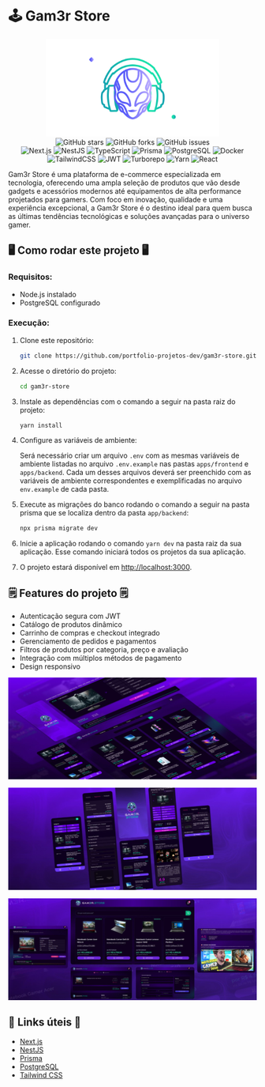 # 🕹️ Gam3r Store

<div align="center">
<img src="https://github.com/portfolio-projetos-dev/gam3r-store/raw/main/.gitassets/capa.png" width="350" />

<div data-badges>
    <img src="https://img.shields.io/github/stars/portfolio-projetos-dev/gam3r-store?style=for-the-badge" alt="GitHub stars" />
    <img src="https://img.shields.io/github/forks/portfolio-projetos-dev/gam3r-store?style=for-the-badge" alt="GitHub forks" />
    <img src="https://img.shields.io/github/issues/portfolio-projetos-dev/gam3r-store?style=for-the-badge" alt="GitHub issues" />
</div>

<div data-badges>
    <img src="https://img.shields.io/badge/next.js-%23000000.svg?style=for-the-badge&logo=nextdotjs&logoColor=white" alt="Next.js" />
    <img src="https://img.shields.io/badge/nestjs-%23E0234E.svg?style=for-the-badge&logo=nestjs&logoColor=white" alt="NestJS" />
    <img src="https://img.shields.io/badge/typescript-%23007ACC.svg?style=for-the-badge&logo=typescript&logoColor=white" alt="TypeScript" />
    <img src="https://img.shields.io/badge/prisma-%232D3748.svg?style=for-the-badge&logo=prisma&logoColor=white" alt="Prisma" />
    <img src="https://img.shields.io/badge/postgresql-%23316192.svg?style=for-the-badge&logo=postgresql&logoColor=white" alt="PostgreSQL" />
    <img src="https://img.shields.io/badge/docker-%230db7ed.svg?style=for-the-badge&logo=docker&logoColor=white" alt="Docker" />
    <img src="https://img.shields.io/badge/tailwindcss-%2338B2AC.svg?style=for-the-badge&logo=tailwind-css&logoColor=white" alt="TailwindCSS" />
    <img src="https://img.shields.io/badge/jwt-%23323330.svg?style=for-the-badge&logo=json-web-tokens&logoColor=pink" alt="JWT" />
   <img src="https://img.shields.io/badge/turborepo-%23000000.svg?style=for-the-badge&logo=turborepo&logoColor=white" alt="Turborepo" />
   <img src="https://img.shields.io/badge/yarn-%232C8EBB.svg?style=for-the-badge&logo=yarn&logoColor=white" alt="Yarn" />
   <img src="https://img.shields.io/badge/react-%2320232a.svg?style=for-the-badge&logo=react&logoColor=%2361DAFB" alt="React" />
</div>
</div>

Gam3r Store é uma plataforma de e-commerce especializada em tecnologia, oferecendo uma ampla seleção de produtos que vão desde gadgets e acessórios modernos até equipamentos de alta performance projetados para gamers. Com foco em inovação, qualidade e uma experiência excepcional, a Gam3r Store é o destino ideal para quem busca as últimas tendências tecnológicas e soluções avançadas para o universo gamer.

## 🖥️ Como rodar este projeto 🖥️

### Requisitos:

- Node.js instalado
- PostgreSQL configurado

### Execução:

1. Clone este repositório:

   ```sh
   git clone https://github.com/portfolio-projetos-dev/gam3r-store.git
   ```

2. Acesse o diretório do projeto:

   ```sh
   cd gam3r-store
   ```

3. Instale as dependências com o comando a seguir na pasta raiz do projeto:

   ```sh
   yarn install
   ```

4. Configure as variáveis de ambiente:

   Será necessário criar um arquivo `.env` com as mesmas variáveis de ambiente listadas no arquivo `.env.example` nas pastas `apps/frontend` e `apps/backend`. Cada um desses arquivos deverá ser preenchido com as variáveis de ambiente correspondentes e exemplificadas no arquivo `env.example` de cada pasta.

5. Execute as migrações do banco rodando o comando a seguir na pasta prisma que se localiza dentro da pasta `app/backend`:

   ```sh
   npx prisma migrate dev
   ```

6. Inicie a aplicação rodando o comando `yarn dev` na pasta raiz da sua aplicação. Esse comando iniciará todos os projetos da sua aplicação.

7. O projeto estará disponível em [http://localhost:3000](http://localhost:3000).

## 🗒️ Features do projeto 🗒️

- Autenticação segura com JWT
- Catálogo de produtos dinâmico
- Carrinho de compras e checkout integrado
- Gerenciamento de pedidos e pagamentos
- Filtros de produtos por categoria, preço e avaliação
- Integração com múltiplos métodos de pagamento
- Design responsivo

![](https://github.com/portfolio-projetos-dev/gam3r-store/raw/main/.gitassets/2.jpg)

![](https://github.com/portfolio-projetos-dev/gam3r-store/raw/main/.gitassets/3.jpg)

![](https://github.com/portfolio-projetos-dev/gam3r-store/raw/main/.gitassets/4.jpg)

## 💎 Links úteis 💎

- [Next.js](https://nextjs.org/docs)
- [NestJS](https://docs.nestjs.com/)
- [Prisma](https://www.prisma.io/docs)
- [PostgreSQL](https://www.postgresql.org/docs/)
- [Tailwind CSS](https://tailwindcss.com/docs)
